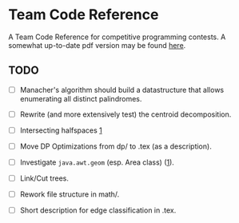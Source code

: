 # Team Code Reference

A Team Code Reference for competitive programming contests. A somewhat up-to-date pdf version may be found [here](http://www.timonknigge.com/competitive-programming/tcr.pdf).

## TODO

- [ ] Manacher's algorithm should build a datastructure that allows enumerating all distinct palindromes.
- [ ] Rewrite (and more extensively test) the centroid decomposition.
- [ ] Intersecting halfspaces [1](http://acm.math.spbu.ru/~kunyavskiy/notebook/)
- [ ] Move DP Optimizations from dp/ to .tex (as a description).
- [ ] Investigate `java.awt.geom` (esp. Area class) ([1](http://web.stanford.edu/~liszt90/acm/notebook.html#file10)).
- [ ] Link/Cut trees.
- [ ] Rework file structure in math/.
- [ ] Short description for edge classification in .tex.

